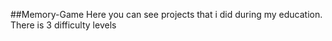##Memory-Game
Here you can see projects that i did during my education.
There is 3 difficulty levels
